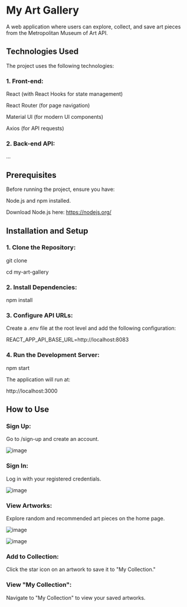 # **My Art Gallery**


A web application where users can explore, collect, and save art pieces from the Metropolitan Museum of Art API.


## Technologies Used
The project uses the following technologies:


### 1. Front-end:
React (with React Hooks for state management)

React Router (for page navigation)

Material UI (for modern UI components)

Axios (for API requests)


### 2. Back-end API:
...


## Prerequisites
Before running the project, ensure you have:

Node.js and npm installed.

Download Node.js here: https://nodejs.org/


## Installation and Setup

### 1. Clone the Repository:

git clone <your-repository-url>

cd my-art-gallery


### 2. Install Dependencies:

npm install


### 3. Configure API URLs:

Create a .env file at the root level and add the following configuration:

REACT_APP_API_BASE_URL=http://localhost:8083


### 4. Run the Development Server:

npm start


The application will run at:

http://localhost:3000


## How to Use

### Sign Up:

Go to /sign-up and create an account.

![image](https://github.com/user-attachments/assets/59ac7046-4ded-4bf0-b2ae-89a5983d1a03)


### Sign In:

Log in with your registered credentials.

![image](https://github.com/user-attachments/assets/754fcc21-c8cc-4797-8c66-2cb5b1dc2e38)


### View Artworks:

Explore random and recommended art pieces on the home page.

![image](https://github.com/user-attachments/assets/e9dbe63e-1031-4b36-badc-0d1949ec8964)


![image](https://github.com/user-attachments/assets/f3beb62a-48b4-4d9d-9e88-4e2c07b86156)


### Add to Collection:

Click the star icon on an artwork to save it to "My Collection."


### View "My Collection":

Navigate to "My Collection" to view your saved artworks.


